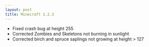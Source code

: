 ```yaml
---
layout: post
title: Minecraft 1.2.3
---
```


* Fixed crash bug at height 255<br>
* Corrected Zombies and Skeletons not burning in sunlight<br>
* Corrected birch and spruce saplings not growing at height > 127 <br>